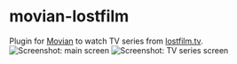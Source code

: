 # movian-lostfilm
Plugin for [Movian](https://github.com/andoma/movian) to watch TV series from [lostfilm.tv](http://www.lostfilm.tv).
![Screenshot: main screen](https://habrastorage.org/files/5be/b69/13f/5beb6913fe7a417eb459ee0e565de886.png)
![Screenshot: TV series screen](https://habrastorage.org/files/899/bea/f8b/899beaf8b6ff43c4b399c0b8ffbad92a.png)
